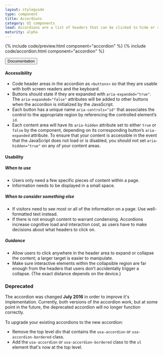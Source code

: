 ```yaml
---
layout: styleguide
type: component
title: Accordions
category: UI components
lead: Accordions are a list of headers that can be clicked to hide or reveal additional content.
maturity: alpha
---
```


{% include code/preview.html component="accordion" %}
{% include code/accordion.html component="accordion" %}
<div class="usa-accordion-bordered">
  <button class="usa-button-unstyled usa-accordion-button"
    aria-expanded="true" aria-controls="documentation">
    Documentation
  </button>
  <div id="documentation" class="usa-accordion-content">
    <h4 class="usa-heading">Accessibility</h4>
    <ul class="usa-content-list">
      <li>
        Code header areas in the accordion as <code>&lt;buttons&gt;</code> so that they are usable with both screen readers and the keyboard.
      </li>
      <li>
        Buttons should state if they are expanded with <code>aria-expanded=<wbr>"true"</code>. The <code>aria-expanded=<wbr>"false"</code> attributes will be added to other buttons when the accordion is initialized by the JavaScript.
      </li>
      <li>
        Each button has a unique name <code>aria-controls=<wbr>"id"</code> that associates the control to the appropriate region by referencing the controlled element&rsquo;s <code>id</code>.
      </li>
      <li>
        Each content area will have its <code>aria-hidden</code> attribute set to either <code>true</code> or <code>false</code> by the component, depending on its corresponding button&rsquo;s <code>aria-expanded</code> attribute. To ensure that your content is accessible in the event that the JavaScript does not load or is disabled, you should not set <code>aria-hidden=<wbr>"true"</wbr></code> on any of your content areas.
      </li>
    </ul>
    <h4 class="usa-heading">Usability</h4>
    <h5>When to use</h5>
    <ul class="usa-content-list">
      <li>Users only need a few specific pieces of content within a page.</li>
      <li>Information needs to be displayed in a small space.</li>
    </ul>
    <h5>When to consider something else</h5>
    <ul class="usa-content-list">
      <li>If visitors need to see most or all of the information on a page. Use well-formatted text instead.</li>
      <li>If there is not enough content to warrant condensing. Accordions increase cognitive load and interaction cost, as users have to make decisions about what headers to click on.</li>
    </ul>
    <h5>Guidance</h5>
    <ul class="usa-content-list">
      <li>Allow users to click anywhere in the header area to expand or collapse the content; a larger target is easier to manipulate.</li>
      <li>Make sure interactive elements within the collapsible region are far enough from the headers that users don’t accidentally trigger a collapse. (The exact distance depends on the device.)</li>
    </ul>
    <a name="deprecated"></a>
    <div class="usa-alert usa-alert-warning" style="margin-bottom: 1rem;">
      <div class="usa-alert-body">
        <h3 class="usa-alert-heading">Deprecated</h3>
        <p class="usa-alert-text">
          The accordion was changed <strong>July 2016</strong> in order to improve it's
          implementation. Currently, both versions of the accordion work, but at some
          point in the future, the deprecated accordion will no longer function correctly.
        </p>
      </div>
    </div>
    <p>To upgrade your existing accordions to the new accordion:</p>
    <ul class="usa-content-list">
      <li>Remove the top level div that contains the <code>usa-accordion</code> or
      <code>usa-accordion-bordered</code> class.</li>
      <li>Add the <code>usa-accordion</code> or <code>usa-accordion-bordered</code>
      class to the <code>ul</code> element that's now at the top level.
    </ul>
    </p>
  </div>
</div>
